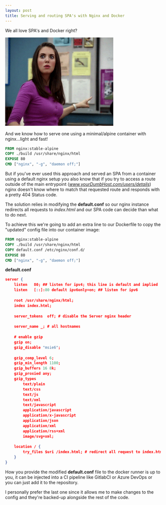 ```yaml
---
layout: post
title: Serving and routing SPA's with Nginx and Docker
---
```


We all love SPA's and Docker right?

![](https://raw.githubusercontent.com/jmolla31/jmolla31.github.io/master/images/this.gif)

And we know how to serve one using a minimal/alpine container with nginx...light and fast!

```Dockerfile
FROM nginx:stable-alpine
COPY ./build /usr/share/nginx/html
EXPOSE 80
CMD ["nginx", "-g", "daemon off;"]
```


But if you've ever used this approach and served an SPA from a container using a default nginx setup you also know that if you try to access a route outside of the main entrypoint (*www.yourDumbHost.com/users/details*) nginx doesn't know where to match that requested route and responds with a pretty 404 Status code.

The solution relies in modifying the **default.conf** so our nginx instance redirects all requests to *index.html* and our SPA code can decide than what to do next.

To achieve this we're going to add an extra line to our Dockerfile to copy the "updated" config file into our container image:

```Dockerfile
FROM nginx:stable-alpine
COPY ./build /usr/share/nginx/html
COPY default.conf /etc/nginx/conf.d/
EXPOSE 80
CMD ["nginx", "-g", "daemon off;"]
```

**default.conf**

```json
server {
    listen   80; ## listen for ipv4; this line is default and implied
    listen   [::]:80 default ipv6only=on; ## listen for ipv6

    root /usr/share/nginx/html;
    index index.html;

    server_tokens  off; # disable the Server nginx header 

    server_name _; # all hostnames

    # enable gzip
    gzip on;
    gzip_disable "msie6";

    gzip_comp_level 6;
    gzip_min_length 1100;
    gzip_buffers 16 8k;
    gzip_proxied any;
    gzip_types
        text/plain
        text/css
        text/js
        text/xml
        text/javascript
        application/javascript
        application/x-javascript
        application/json
        application/xml
        application/rss+xml
        image/svg+xml;

    location / {
        try_files $uri /index.html; # redirect all request to index.html
    }
}
```




How you provide the modified **default.conf** file to the docker runner is up to you, it can be injected into a CI pipeline like GitlabCI or Azure DevOps or you can just add it to the repository.

I personally prefer the last one since it allows me to make changes to the config and they're backed-up alongside the rest of the code.